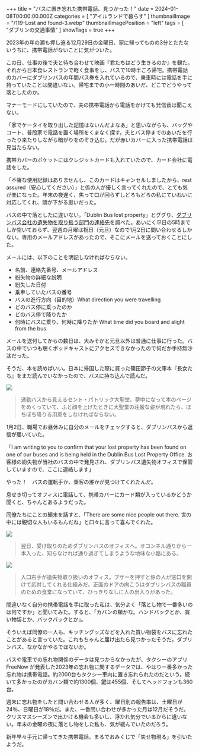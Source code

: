 +++
title = "バスに置き忘れた携帯電話、見つかった！"
date = 2024-01-08T00:00:00.000Z
categories = [ "アイルランドで暮らす" ]
thumbnailImage = "/119-Lost and found-3.webp"
thumbnailImagePosition = "left"
tags = [ "ダブリンの交通事情" ]
showTags = true
+++

2023年の年の瀬も押し迫る12月29日の金曜日、家に帰ってものの3分とたたないうちに、携帯電話がないことに気がついた。

<!--more-->

この日、仕事の後で夫と待ち合わせて映画『君たちはどう生きるのか』を観た。それから日本食レストランで軽く食事をし、バスで10時半ごろ帰宅。携帯電話のカバーにダブリンバスの年間パス券を入れているので、乗車時には電話を手に持っていたことは間違いない。帰宅までの小一時間のあいだ、どこでどうやって落としたのか。

マナーモードにしていたので、夫の携帯電話から電話をかけても発信音は聞こえない。

「家でケータイを取り出した記憶はないんだよなあ」と思いながらも、バッグやコート、普段家で電話を置く場所をくまなく探す。夫とバス停までのあいだを行ったり来たりしながら暗がりをのぞき込む。だが赤いカバーに入った携帯電話は見当たらない。

携帯カバーのポケットにはクレジットカードも入れていたので、カード会社に電話をした。

「不審な使用記録はありませんし、このカードはキャンセルしましたから、rest assured（安心してください）」と係の人が優しく言ってくれたので、とても気が楽になった。年末の夜遅く、焦って口が回らずしどろもどろの私にていねいに対応してくれ、頭が下がる思いだった。

バスの中で落としたに違いない。「Dublin Bus lost property」とググり、[ダブリンバス会社の遺失物を取り扱う部門の連絡先](https://www.dublinbus.ie/lost-property-department)を調べた。あいにく平日の5時までしか空いておらず、翌週の月曜は祝日（元旦）なので1月2日に問い合わせるしかない。専用のメールアドレスがあったので、そこにメールを送っておくことにした。 

メールには、以下のことを明記しなければならない。

* 名前、連絡先番号、メールアドレス
* 紛失物の詳細な説明
* 紛失した日付
* 乗車していたバスの番号
* バスの進行方向（目的地）What direction you were travelling
* どのバス停に乗ったのか
* どのバス停で降りたか
* 何時にバスに乗り、何時に降りたか What time did you board and alight from the bus

メールを送付してからの数日は、大みそかと元旦以外は普通に仕事に行った。バスの中でいつも聴くポッドキャストにアクセスできなかったので何だか手持無沙汰だった。

そうだ、本を読めばいい。日本に帰国した際に買った篠田節子の文庫本『長女たち』をまだ読んでいなかったので、バスに持ち込んで読んだ。

![](</119-Lost and found-1.webp>)

> 通勤バスから見えるセント・パトリック大聖堂。夢中になって本のページをめくっていて、ふと顔を上げたときに大聖堂の荘厳な姿が現れたら、ぼちぼち降りる用意をしなければならない。

1月2日、職場でお昼休みに自分のメールをチェックすると、ダブリンバスから返信が届いていた。

「I am writing to you to confirm that your lost property has been found on one of our buses and is being held in the Dublin Bus Lost Property Office. お客様の紛失物が当社のバスの中で発見され、ダブリンバス遺失物オフィスで保管していますので、ここに連絡します」

やった！　バスの運転手か、乗客の誰かが見つけてくれたんだ。

息せき切ってオフィスに電話して、携帯カバーにカード類が入っているかどうか聞くと、ちゃんとあるようだった。

同僚たちにことの顛末を話すと、「There are some nice people out there. 世の中には親切な人もいるもんだね」と口々に言って喜んでくれた。

![](</119-Lost and found-2.webp>)

> 翌日、受け取りのためダブリンバスのオフィスへ。オコンネル通りから一本入った、知らなければ通り過ぎてしまうような地味な小路にある。

![](</119-Lost and found-3.webp>)

> 入口右手が遺失物取り扱いのオフィス。ブザーを押すと係の人が窓口を開けて応対してくれる仕組みだ。正面のドアの向こうはダブリンバスの職員のための食堂になっていて、ひっきりなしに人の出入りがあった。

間違いなく自分の携帯電話を手に取った私は、気分よく「落とし物で一番多いのは何ですか」と聞いてみた。すると、「カバンの類かな。ハンドバックとか、買い物袋とか、バックパックとか」。

そういえば同僚の一人も、キッチングッズなどを入れた買い物袋をバスに忘れたことがあると言っていた。これもちゃんと届け出たら見つかったそうだ。ダブリンバス、なかなかやるではないか。

バスや電車での忘れ物関係のデータは見つからなかったが、タクシーのアプリ FreeNow が発表した2023年の忘れ物に関するデータでは、やはり一番多かった忘れ物は携帯電話。約2000台もタクシー車内に置き忘れられたのだという。続いて多かったのがカバン類で約1300個、鍵は455個、そしてヘッドフォンも360台。

週末に忘れ物をしたと問い合わせる人が多く、曜日別の報告率は、土曜日が24％、日曜日が18％だ。また、一番問い合わせが多かった月は12月だそうだ。クリスマスシーズンで出かける機会も多いし、浮かれ気分でいるからに違いない。年末の金曜の夜に落とし物をした私も、気が緩んでいたのだろう。

新年早々手元に帰ってきた携帯電話。まるでおみくじで「失せ物現る」を引いたようだ。
